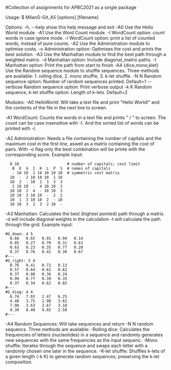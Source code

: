 #Collection of assignments for APBC2021 as a single package

Usage:
$ MilanG-Git_A5 [options] [filename]

Options:
  -h, --help            show this help message and exit
  -A0                   Use the Hello World module.
  -A1                   Use the Word Count module.
  -I                    WordCount option: count words in case ignore mode.
  -l                    WordCount option: print a list of counted words, instead of pure counts.
  -A2                   Use the Administration module to optimise costs.
  -o                    Administration option: Optimises the cost and prints the best solution.
  -A3                   Use the Manhattan module to find the best path through a weighted matrix.
  -d                    Manhattan option: Include diagonal_matrix paths.
  -t                    Manhattan option: Print the path from start to finish
  -A4 {dice,mono,klet}  Use the Random sequence module to shuffle sequences. Three methods are available: 1. rolling dice, 2. mono shuffle, 3. k-let shuffle.
  -N N                  Random sequence option: Number of random sequences printed. Default=1
  --verbose             Random sequence option: Print verbose output
  -k K                  Random sequence, k-let shuffle option: Length of k-lets. Default=2

Modules:
-A0 HelloWorld:
Will take a text file and print "Hello World!" and the contents of the file in the next line to screen.

-A1 WordCount:
Counts the words in a text file and prints "<unique words> / <total wordcount>" to screen.
The count can be case insensitive with -I. And the sorted list of words can be printed with -l.

-A2 Administration:
Needs a file containing the number of capitals and the maximum cost in the first line, aswell as a matrix containing the cost of pairs.
With -o flag only the best combination will be printe with the corresponding score.
Example input:
```
  8 10                     # number of capitals; cost limit
   B  E  G  I  K  L  P  S  # names of capitals
   - 10 10  2 10 10 10 10  # symmetric cost matrix
  10  -  2 10 10 10  1 10
  10  2  - 10  2  3  3  3
   2 10 10  -  4 10 10  2
  10 10  2  4  - 10 10  3
  10 10  3 10 10  -  2  2
  10  1  3 10 10  2  - 10
  10 10  3  2  3  2 10  -
```

-A3 Manhattan:
Calculates the best (highest pointed) path through a matrix.
-d will include diagonal weights in the calculation
-t will calculate the path through the grid.
Example input:
```
#G_down: 4 5
  0.60   0.65   0.91   0.94   0.14
  0.85   0.27   0.70   0.31   0.63
  0.63   0.23   0.35   0.77   0.20
  0.37   0.76   0.41   0.30   0.67
#---
#G_right: 5 4
  0.76   0.41   0.72   0.13
  0.57   0.64   0.62   0.62
  0.37   0.98   0.36   0.24
  0.99   0.77   0.39   0.35
  0.37   0.34   0.62   0.82
#---
#G_diag: 4 4
  6.74   7.03   2.47   6.25
  4.48   3.75   2.98   3.62
  7.90   3.63   3.67   3.18
  9.30   8.40   9.02   2.58
#---
```

-A4 Random Sequences:
Will take sequences and return -N N random sequencs.
Three methods are available:
    -Rolling dice:
    Calculates the frequencies of letters (nucleotides) in a sequence and randomly generates new sequences with the same frequencies as the input sequenc.
    -Mono shuffle:
    Iterates through the sequence and swaps each letter with a randomly chosen one later in the sequence.
    -K-let shuffle:
    Shuffles k-lets of a given length (-k K) to generate random sequences, preserving the k-let composition.
